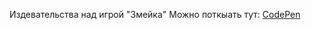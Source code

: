 Издевательства над игрой "Змейка"
Можно поткыать тут: [CodePen](https://codepen.io/4edo-the-reactor/pen/qBKomWb)
